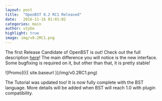 ```yaml
---
layout: post
title:  "OpenBST 0.2 RC1 Released"
date:   2016-11-16 01:01:02
categories: main
author: utybo
highlight: true
image: img/v0.2RC1.png
---
```

The first Release Candidate of OpenBST is out! Check out the full description [here][relpage]! The main difference you will notice is the new interface. Some bugfixing is required on it, but other than that, it is pretty stable!

![Promo]({{ site.baseurl }}/img/v0.2RC1.png)

The Tutorial was updated too! It is now fully complete with the BST language. More details will be added when BST will reach 1.0 with plugin compatibility.

[relpage]: https://github.com/utybo/BST/releases/v0.2-RC1
